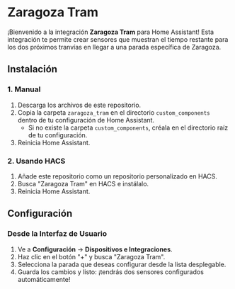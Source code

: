 # **Zaragoza Tram**
¡Bienvenido a la integración **Zaragoza Tram** para Home Assistant! Esta integración te permite crear sensores que muestran el tiempo restante para los dos próximos tranvías en llegar a una parada específica de Zaragoza.

## **Instalación**

### **1. Manual**

1. Descarga los archivos de este repositorio.
2. Copia la carpeta `zaragoza_tram` en el directorio `custom_components` dentro de tu configuración de Home Assistant.
    - Si no existe la carpeta `custom_components`, créala en el directorio raíz de tu configuración.
3. Reinicia Home Assistant.

### **2. Usando HACS**

1. Añade este repositorio como un repositorio personalizado en HACS.
2. Busca "Zaragoza Tram" en HACS e instálalo.
3. Reinicia Home Assistant.

## **Configuración**

### **Desde la Interfaz de Usuario**

1. Ve a **Configuración** → **Dispositivos e Integraciones**.
2. Haz clic en el botón "+" y busca "Zaragoza Tram".
3. Selecciona la parada que deseas configurar desde la lista desplegable.
4. Guarda los cambios y listo: ¡tendrás dos sensores configurados automáticamente!